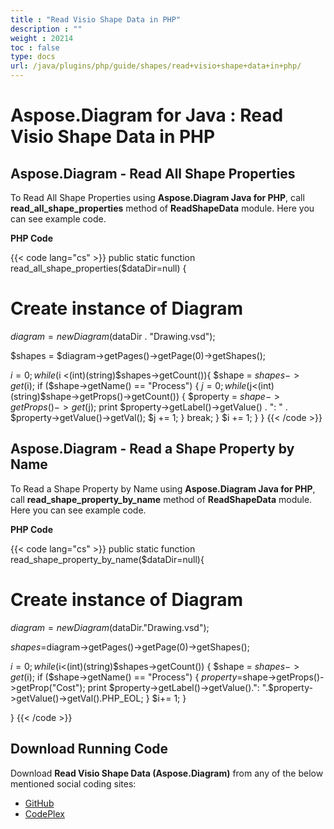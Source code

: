 ```yaml
---
title : "Read Visio Shape Data in PHP" 
description : "" 
weight : 20214 
toc : false
type: docs
url: /java/plugins/php/guide/shapes/read+visio+shape+data+in+php/
---
```


# Aspose.Diagram for Java : Read Visio Shape Data in PHP


## Aspose.Diagram - Read All Shape Properties

To Read All Shape Properties using **Aspose.Diagram Java for PHP**, call **read\_all\_shape\_properties** method of **ReadShapeData** module. Here you can see example code.

**PHP Code**

{{< code lang="cs" >}}
public static function read_all_shape_properties($dataDir=null)
{

# Create instance of Diagram
$diagram = new Diagram($dataDir . "Drawing.vsd");

$shapes = $diagram->getPages()->getPage(0)->getShapes();

$i = 0;
while ($i <(int)(string)$shapes->getCount()){
$shape = $shapes->get($i);
if ($shape->getName() == "Process") {
$j = 0;
while ($j<(int)(string)$shape->getProps()->getCount()) {
$property = $shape->getProps()->get($j);
print $property->getLabel()->getValue() . ": " . $property->getValue()->getVal();
$j += 1;
}
break;
}
$i += 1;
}
}
{{< /code >}}

## Aspose.Diagram - Read a Shape Property by Name

To Read a Shape Property by Name using **Aspose.Diagram Java for PHP**, call **read\_shape\_property\_by\_name** method of **ReadShapeData** module. Here you can see example code.

**PHP Code**

{{< code lang="cs" >}}
public static function read_shape_property_by_name($dataDir=null){

# Create instance of Diagram
$diagram=new Diagram($dataDir."Drawing.vsd");

$shapes=$diagram->getPages()->getPage(0)->getShapes();

$i = 0;
while($i<(int)(string)$shapes->getCount()) {
$shape = $shapes->get($i);
if ($shape->getName() == "Process") {
$property=$shape->getProps()->getProp("Cost");
print $property->getLabel()->getValue().": ".$property->getValue()->getVal().PHP_EOL;
}
$i+= 1;
}

}
{{< /code >}}

## Download Running Code

Download **Read Visio Shape Data (Aspose.Diagram)** from any of the below mentioned social coding sites:

*   [GitHub](https://github.com/asposediagram/Aspose.Diagram-for-Java/blob/master/Plugins/Aspose_Diagram_Java_for_PHP/src/aspose/diagram/WorkingwithShapes/ReadShapeData.php)
*   [CodePlex](https://asposediagramjavaphp.codeplex.com/SourceControl/latest#src/aspose/diagram/WorkingwithShapes/ReadShapeData.php)

